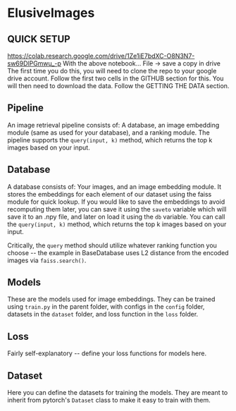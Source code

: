 # ElusiveImages

## QUICK SETUP
https://colab.research.google.com/drive/1Ze1iE7bdXC-O8N3N7-sw69DlPGmwu_-p
With the above notebook...
File -> save a copy in drive
The first time you do this, you will need to clone the repo to your google drive account. Follow the first two cells in the GITHUB section for this. You will then need to download the data. Follow the GETTING THE DATA section.

## Pipeline
An image retrieval pipeline consists of: A database, an image embedding module (same as used for your database), and a ranking module.
The pipeline supports the `query(input, k)` method, which returns the top k images based on your input.

## Database
A database consists of: Your images, and an image embedding module. It stores the embeddings for each element of our dataset using the faiss module for quick lookup. If you would like to save the embeddings to avoid recomputing them later, you can save it using the `saveto` variable which will save it to an .npy file, and later on load it using the `db` variable. You can call the `query(input, k)` method, which returns the top k images based on your input.

Critically, the `query` method should utilize whatever ranking function you choose -- the example in BaseDatabase uses L2 distance from the encoded images via `faiss.search()`.
## Models
These are the models used for image embeddings. They can be trained using `train.py` in the parent folder, with configs in the `config` folder, datasets in the `dataset` folder,
and loss function in the `loss` folder.
## Loss
Fairly self-explanatory -- define your loss functions for models here.
## Dataset
Here you can define the datasets for training the models. They are meant to inherit from pytorch's `Dataset` class to make it easy to train with them.
